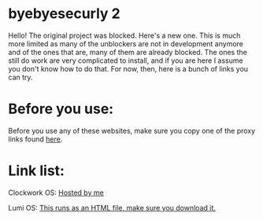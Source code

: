 # byebyesecurly 2
Hello!
The original project was blocked. Here's a new one.
This is much more limited as many of the unblockers are not in development anymore and of the ones that are, many of them are already blocked. The ones the still do work are very complicated to install, and if you are here I assume you don't know how to do that. For now, then, here is a bunch of links you can try.
# Before you use:
Before you use any of these websites, make sure you copy one of the proxy links found [here](http://tinyurl.com/29c8vjvv).
# Link list:
Clockwork OS: [Hosted by me](http://tinyurl.com/2tcyew92)

Lumi OS: [This runs as an HTML file, make sure you download it.](http://tinyurl.com/4ydaed2c)
